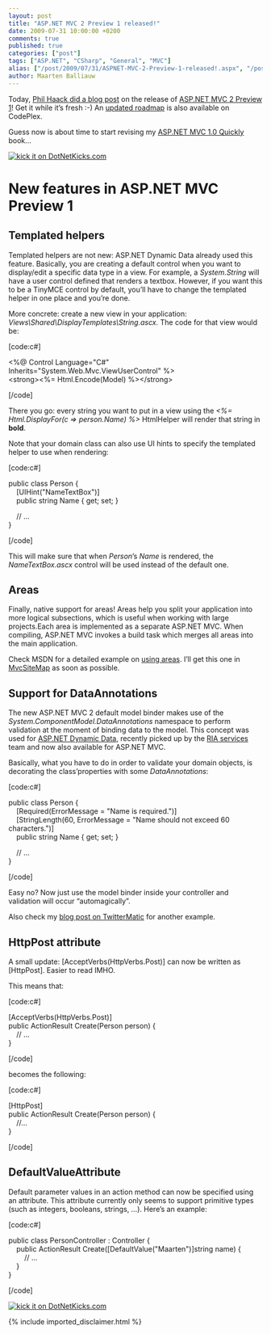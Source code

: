 ```yaml
---
layout: post
title: "ASP.NET MVC 2 Preview 1 released!"
date: 2009-07-31 10:00:00 +0200
comments: true
published: true
categories: ["post"]
tags: ["ASP.NET", "CSharp", "General", "MVC"]
alias: ["/post/2009/07/31/ASPNET-MVC-2-Preview-1-released!.aspx", "/post/2009/07/31/aspnet-mvc-2-preview-1-released!.aspx"]
author: Maarten Balliauw
---
```

<p>Today, <a href="http://www.haacked.com/archive/2009/07/30/asp.net-mvc-released.aspx" target="_blank">Phil Haack did a blog post</a> on the release of <a href="http://www.microsoft.com/downloads/details.aspx?FamilyID=d34f9eaa-fcbe-4e20-b2fd-a9a03de7d6dd&amp;displaylang=en" target="_blank">ASP.NET MVC 2 Preview 1</a>! Get it while it&rsquo;s fresh :-) An <a href="http://aspnet.codeplex.com/Wiki/View.aspx?title=Road%20Map&amp;referringTitle=Home" target="_blank">updated roadmap</a> is also available on CodePlex.</p>
<p>Guess now is about time to start revising my <a href="http://www.amazon.com/dp/184719754X?tag=maabalblo-20&amp;camp=14573&amp;creative=327641&amp;linkCode=as1&amp;creativeASIN=184719754X&amp;adid=1SCKDEP3JNWZHZ0NK3CT&amp;" target="_blank">ASP.NET MVC 1.0 Quickly</a> book&hellip;</p>
<p><a href="http://www.dotnetkicks.com/kick/?url=/post/2009/07/31/ASPNET-MVC-2-Preview-1-released!.aspx&amp;title=ASP.NET MVC 2 Preview 1 released!"><img src="http://www.dotnetkicks.com/Services/Images/KickItImageGenerator.ashx?url=/post/2009/07/31/ASPNET-MVC-2-Preview-1-released!.aspx" border="0" alt="kick it on DotNetKicks.com" /> </a></p>
<h1>New features in ASP.NET MVC Preview 1</h1>
<h2>Templated helpers</h2>
<p>Templated helpers are not new: ASP.NET Dynamic Data already used this feature. Basically, you are creating a default control when you want to display/edit a specific data type in a view. For example, a <em>System.String</em> will have a user control defined that renders a textbox. However, if you want this to be a TinyMCE control by default, you&rsquo;ll have to change the templated helper in one place and you&rsquo;re done.</p>
<p>More concrete: create a new view in your application: <em>Views\Shared\DisplayTemplates\String.ascx. </em>The code for that view would be:</p>
<p>[code:c#]</p>
<p>&lt;%@ Control Language="C#" Inherits="System.Web.Mvc.ViewUserControl" %&gt; <br />&lt;strong&gt;&lt;%= Html.Encode(Model) %&gt;&lt;/strong&gt;</p>
<p>[/code]</p>
<p>There you go: every string you want to put in a view using the <em>&lt;%= Html.DisplayFor(c =&gt; person.Name) %&gt;</em> HtmlHelper will render that string in <strong>bold</strong>.</p>
<p>Note that your domain class can also use UI hints to specify the templated helper to use when rendering:</p>
<p>[code:c#]</p>
<p>public class Person { <br />&nbsp;&nbsp;&nbsp; [UIHint("NameTextBox")] <br />&nbsp;&nbsp;&nbsp; public string Name { get; set; }</p>
<p>&nbsp;&nbsp;&nbsp; // ...
<br />}</p>
<p>[/code]</p>
<p>This will make sure that when<em> Person</em>&rsquo;s <em>Name</em> is rendered, the <em>NameTextBox.ascx</em> control will be used instead of the default one.</p>
<h2>Areas</h2>
<p>Finally, native support for areas! Areas help you split your application into more logical subsections, which is useful when working with large projects.Each area is implemented as a separate ASP.NET MVC. When compiling, ASP.NET MVC invokes a build task which merges all areas into the main application.</p>
<p>Check MSDN for a detailed example on <a href="http://msdn.microsoft.com/en-us/library/ee307987(VS.100).aspx" target="_blank">using areas</a>. I&rsquo;ll get this one in <a href="http://mvcsitemap.codeplex.com/" target="_blank">MvcSiteMap</a> as soon as possible.</p>
<h2>Support for DataAnnotations</h2>
<p>The new ASP.NET MVC 2 default model binder makes use of the <em>System.ComponentModel.DataAnnotations</em> namespace to perform validation at the moment of binding data to the model. This concept was used for <a href="http://aspnet.codeplex.com/Release/ProjectReleases.aspx?ReleaseId=27026">ASP.NET Dynamic Data</a>, recently picked up by the <a href="http://blogs.msdn.com/brada/archive/2009/03/19/what-is-net-ria-services.aspx">RIA services</a> team and now also available for ASP.NET MVC.</p>
<p>Basically, what you have to do in order to validate your domain objects, is decorating the class&rsquo;properties with some <em>DataAnnotations</em>:</p>
<p>[code:c#]</p>
<p>public class Person { <br />&nbsp;&nbsp;&nbsp; [Required(ErrorMessage = "Name is required.")] <br />&nbsp;&nbsp;&nbsp; [StringLength(60, ErrorMessage = "Name should not exceed 60 characters.")] <br />&nbsp;&nbsp;&nbsp; public string Name { get; set; }</p>
<p>&nbsp;&nbsp;&nbsp; // ...
<br />}</p>
<p>[/code]</p>
<p>Easy no? Now just use the model binder inside your controller and validation will occur &ldquo;automagically&rdquo;.</p>
<p>Also check my <a href="/post/2009/07/02/How-we-built-TwitterMaticnet-Part-5-the-front-end.aspx" target="_blank">blog post on TwitterMatic</a> for another example.</p>
<h2>HttpPost attribute</h2>
<p>A small update: [AcceptVerbs(HttpVerbs.Post)] can now be written as [HttpPost]. Easier to read IMHO.</p>
<p>This means that:</p>
<p>[code:c#]</p>
<p>[AcceptVerbs(HttpVerbs.Post)] <br />public ActionResult Create(Person person) { <br />&nbsp;&nbsp;&nbsp; // ...
<br />}</p>
<p>[/code]</p>
<p>becomes the following:</p>
<p>[code:c#]</p>
<p>[HttpPost] <br />public ActionResult Create(Person person) { <br />&nbsp;&nbsp;&nbsp; //... <br />}</p>
<p>[/code]</p>
<h2>DefaultValueAttribute</h2>
<p>Default parameter values in an action method can now be specified using an attribute. This attribute currently only seems to support primitive types (such as integers, booleans, strings, &hellip;). Here&rsquo;s an example:</p>
<p>[code:c#]</p>
<p>public class PersonController : Controller { <br />&nbsp;&nbsp;&nbsp; public ActionResult Create([DefaultValue("Maarten")]string name) { <br />&nbsp;&nbsp;&nbsp;&nbsp;&nbsp;&nbsp;&nbsp; // ...
<br />&nbsp;&nbsp;&nbsp; } <br />}</p>
<p>[/code]</p>
<p><a href="http://www.dotnetkicks.com/kick/?url=/post/2009/07/31/ASPNET-MVC-2-Preview-1-released!.aspx&amp;title=ASP.NET MVC 2 Preview 1 released!"><img src="http://www.dotnetkicks.com/Services/Images/KickItImageGenerator.ashx?url=/post/2009/07/31/ASPNET-MVC-2-Preview-1-released!.aspx" border="0" alt="kick it on DotNetKicks.com" /> </a></p>
{% include imported_disclaimer.html %}
